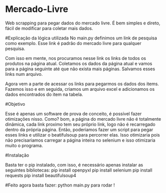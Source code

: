 # Mercado-Livre
Web scrapping para pegar dados do mercado livre. É bem simples e direto, fácil de modificar para coletar mais dados.


#Explicação da lógica utilizada
No main.py definimos um link de pesquisa como exemplo. Esse link é padrão do mercado livre para qualquer pesquisa.

Com isso em mente, nos procuramos nesse link os links de todos os produtos na página atual.
Coletamos os dados da página atual e vamos para a página seguinte até que não exista mais páginas.
Salvamos esses links num arquivo.

Agora vem a parte de acessar os links para pegarmos os dados dos items.
Fazemos isso e em seguida, criamos um arquivo excel e adicionamos os dados encontrados do item na tabela.

#Objetivo

Esse é apenas um software de prova de conceito, é possível fazer otimizações nisso. Como? bom, a página do mercado livre não é totalmente dinãmica, cada link proximo tem seu próprio link, logo não é recarregado dentro da própria página. Então, poderiamos fazer um script para pegar esses links e utilizar o beatifulsoup para percorrer elas. Isso otimizaria pois não precisariamos carregar a página inteira no selenium e isso otimizaria muito o programa.

#Instalação

Basta ter o pip instalado, com isso, é necessário apenas instalar as seguintes bibliotecas:
pip install openpyxl
pip install selenium
pip install requests
pip install beautifulsoup4


#Feito agora basta fazer: python main.py para rodar !
